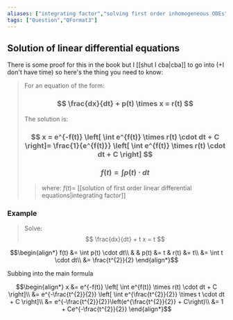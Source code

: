 ```yaml
---
aliases: ["integrating factor","solving first order inhomogeneous ODEs"]
tags: ["Question","QFormat3"]
---
```


#### 
## Solution of linear differential equations

There is some proof for this in the book but I [[shut I cba|cba]] to go into (+I don't have time) so here's the thing you need to know:

> For an equation of the form:
> ### $$ \frac{dx}{dt} + p(t) \times x = r(t) $$ 
> The solution is:
> ### $$ x = e^{-f(t)} \left[ \int e^{f(t)} \times r(t) \cdot dt + C \right]= \frac{1}{e^{f(t)}} \left[ \int e^{f(t)} \times r(t) \cdot dt + C \right] $$
> ### $$ f(t) = \int p(t) \cdot dt $$
>> where:
>> $f(t)=$ [[solution of first order linear differential equations|integrating factor]]

### Example
> Solve:
> $$ \frac{dx}{dt} + t x = t $$

$$\begin{align*}
f(t) &= \int p(t) \cdot dt\\
& & p(t) &= t & r(t) &= t\\
&= \int t \cdot dt\\
&= \frac{t^{2}}{2}
\end{align*}$$

Subbing into the main formula

$$\begin{align*}
x &= e^{-f(t)} \left[ \int e^{f(t)} \times r(t) \cdot dt + C \right]\\
&= e^{-\frac{t^{2}}{2}} \left[ \int e^{\frac{t^{2}}{2}} \times t \cdot dt + C \right]\\
&= e^{-\frac{t^{2}}{2}}\left(e^{\frac{t^{2}}{2}} + C\right)\\
&= 1 + Ce^{-\frac{t^{2}}{2}}
\end{align*}$$
